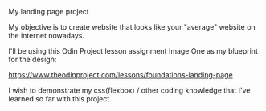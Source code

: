 My landing page project 

My objective is to create website that looks like your "average" website on the internet nowadays.

I'll be using this Odin Project lesson assignment Image One as my blueprint for the design:

https://www.theodinproject.com/lessons/foundations-landing-page

I wish to demonstrate my css(flexbox) / other coding knowledge that I've learned so far with this project. 
